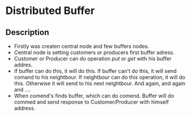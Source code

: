 # Distributed Buffer
## Description
* Firstly was createn central node and few buffers nodes. 
* Central node is setting customers or producers first buffer adress. 
* Customer or Producer can do operation *put* or *get* with his buffer addres. 
* If buffer can do this, it will do this. If buffer can't do this,  it will send comand to his neightbour. If neightbour can do this operation, it will do this. Otherwise it will send to 
his next neightbour. And again, and again and ....
* When comend's finds buffer, which can do comend. Buffer will do commed and send response to Customer/Producer with himself address. 
## 
